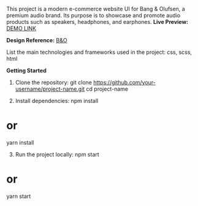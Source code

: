 This project is a modern e-commerce website UI for Bang & Olufsen, a premium audio brand. Its purpose is to showcase and promote audio products such as speakers, headphones, and earphones. 
**Live Preview:** [DEMO LINK](https://anastasia22422.github.io/Landing-Page/)

**Design Reference:** [B&O](https://www.figma.com/file/DtkQmQ797hk0nI4KfMi2Uq/BOSE-New-Version?type=design&node-id=6817-212&t=ZTV6Gl8NzaWkJ4FK-0) 

List the main technologies and frameworks used in the project: css, scss, html

**Getting Started**
1. Clone the repository:
git clone https://github.com/your-username/project-name.git
cd project-name

2. Install dependencies:
npm install
# or
yarn install

3. Run the project locally:
npm start
# or
yarn start
